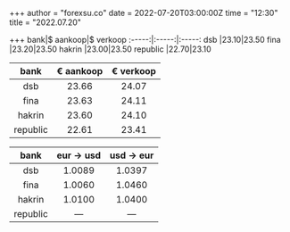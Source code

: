 +++
author = "forexsu.co"
date = 2022-07-20T03:00:00Z
time = "12:30"
title = "2022.07.20"

+++
bank|$ aankoop|$ verkoop
:-----:|:-----:|:-----:
dsb  |23.10|23.50
fina  |23.20|23.50
hakrin  |23.00|23.50
republic  |22.70|23.10

bank|€ aankoop|€ verkoop
:-----:|:-----:|:-----:
dsb  |23.66|24.07
fina  |23.63|24.11
hakrin  |23.60|24.10
republic  |22.61|23.41

bank|eur → usd|usd → eur
:-----:|:-----:|:-----:
dsb  |1.0089|1.0397
fina  |1.0060|1.0460
hakrin  |1.0100|1.0400
republic  |—|—
